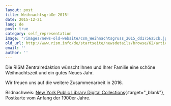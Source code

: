 ```yaml
---
layout: post
title: Weihnachtsgrüße 2015!
date: 2015-12-21
lang: de
post: true
category: self_representation
image: "/images/news-old-website/csm_Weihnachtsgruss_2015_dd1756a5cb.jpg"
old_url: http://www.rism.info/de/startseite/newsdetails/browse/62/article/64/happy-holidays-2015.html
email: ''
author: ''
---
```



Die RISM Zentralredaktion wünscht Ihnen und Ihrer Familie eine schöne Weihnachtszeit und ein gutes Neues Jahr.



Wir freuen uns auf die weitere Zusammenarbeit in 2016.

Bildnachweis: [New York Public Library Digital Collections](http://digitalcollections.nypl.org/items/510d47e3-6996-a3d9-e040-e00a18064a99){:target="_blank"}, Postkarte vom Anfang der 1900er Jahre.





<script type="text/javascript">var switchTo5x=true;</script><script type="text/javascript" src="http://w.sharethis.com/button/buttons.js"></script><script type="text/javascript">stLight.options({publisher: "9b601438-1ce1-49d8-bfd7-9cff5df54c17", doNotHash: false, doNotCopy: false, hashAddressBar: false});</script>
